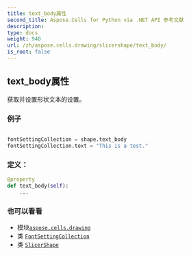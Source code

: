 ```yaml
---
title: text_body属性
second_title: Aspose.Cells for Python via .NET API 参考文献
description:
type: docs
weight: 940
url: /zh/aspose.cells.drawing/slicershape/text_body/
is_root: false
---
```

## text_body属性

获取并设置形状文本的设置。

### 例子

```python

fontSettingCollection = shape.text_body
fontSettingCollection.text = "This is a test."

```
### 定义：
```python
@property
def text_body(self):
    ...
```

### 也可以看看
* 模块[`aspose.cells.drawing`](../../)
* 类 [`FontSettingCollection`](/cells/python-net/zh/aspose.cells.drawing.texts/fontsettingcollection)
* 类 [`SlicerShape`](/cells/python-net/zh/aspose.cells.drawing/slicershape)
